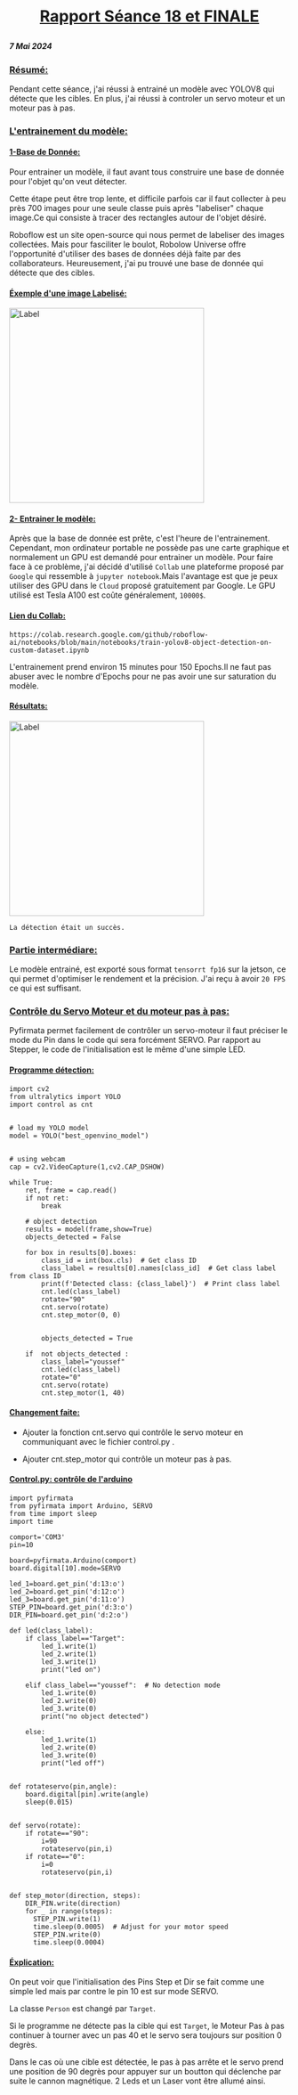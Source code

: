 # <p align="center"><ins> Rapport Séance 18 et FINALE
##### 7 Mai 2024

### <ins> Résumé:

Pendant cette séance, j'ai réussi à entrainé un modèle avec YOLOV8 qui détecte que les cibles.
En plus, j'ai réussi à controler un servo moteur et un moteur pas à pas.

### <ins>L'entrainement du modèle:

#### <ins> 1-Base de Donnée:

Pour entrainer un modèle, il faut avant tous construire une base de donnée pour l'objet qu'on veut détecter.

Cette étape peut être trop lente, et difficile parfois car il faut collecter à peu près 700 images pour une seule classe puis après "labeliser" chaque image.Ce qui consiste à tracer des rectangles autour de l'objet désiré.

Roboflow est un site open-source qui nous permet de labeliser des images collectées.
Mais pour fasciliter le boulot, Robolow Universe offre l'opportunité d'utiliser des bases de données déjà faite par des collaborateurs.
Heureusement, j'ai pu trouvé une base de donnée qui détecte que des cibles.
#### <ins> Éxemple d'une image Labelisé:

<img src="https://github.com/YoussefMiriXX/Militech-Project/blob/d1da8614aa5dbbff6a5da18aa22904fa01e4ef2a/Youssef%20Miri/Images/Exemble%20label.png" width="350" alt="Label">


#### <ins> 2- Entrainer le modèle:

Après que la base de donnée est prête, c'est l'heure de l'entrainement.
Cependant, mon ordinateur portable ne possède pas une carte graphique et normalement un GPU est demandé pour entrainer un modèle.
Pour faire face à ce problème, j'ai décidé d'utilisé `Collab` une plateforme proposé par `Google` qui ressemble à `jupyter notebook`.Mais l'avantage est que je peux utiliser des GPU dans le `Cloud` proposé gratuitement par Google. Le GPU utilisé est Tesla A100 est coûte généralement, `10000$`.

#### <ins>Lien du Collab:
`https://colab.research.google.com/github/roboflow-ai/notebooks/blob/main/notebooks/train-yolov8-object-detection-on-custom-dataset.ipynb`

L'entrainement prend environ 15 minutes pour 150 Epochs.Il ne faut pas abuser avec le nombre d'Epochs pour ne pas avoir une sur saturation du modèle. 


#### <ins> Résultats:
<img src="https://github.com/YoussefMiriXX/Militech-Project/blob/d1da8614aa5dbbff6a5da18aa22904fa01e4ef2a/Youssef%20Miri/Images/Target%20detec.png" width="350" alt="Label">

`La détection était un succès.`


### <ins> Partie intermédiare:

Le modèle entrainé, est exporté sous format `tensorrt fp16` sur la jetson, ce qui permet d'optimiser le rendement et la précision.
J'ai reçu à avoir `20 FPS` ce qui est suffisant. 

### <ins> Contrôle du Servo Moteur et du moteur pas à pas:

Pyfirmata permet facilement de contrôler un servo-moteur il faut préciser le mode du Pin dans le code qui sera forcément SERVO. Par rapport au Stepper, le code de l'initialisation est le même d'une simple LED.

#### <ins> Programme détection:
```
import cv2
from ultralytics import YOLO
import control as cnt


# load my YOLO model
model = YOLO("best_openvino_model")


# using webcam
cap = cv2.VideoCapture(1,cv2.CAP_DSHOW)

while True:
    ret, frame = cap.read()
    if not ret:
        break

    # object detection
    results = model(frame,show=True)
    objects_detected = False
   
    for box in results[0].boxes:
        class_id = int(box.cls)  # Get class ID
        class_label = results[0].names[class_id]  # Get class label from class ID
        print(f'Detected class: {class_label}')  # Print class label
        cnt.led(class_label)
        rotate="90"
        cnt.servo(rotate)
        cnt.step_motor(0, 0)
        

        objects_detected = True
    
    if  not objects_detected :
        class_label="youssef"
        cnt.led(class_label)
        rotate="0"
        cnt.servo(rotate)
        cnt.step_motor(1, 40)

```
#### <ins> Changement faite:

- Ajouter la fonction cnt.servo qui contrôle le servo moteur en communiquant avec le fichier control.py .

- Ajouter  cnt.step_motor qui contrôle un moteur pas à pas.


#### <ins> Control.py: contrôle de l'arduino

```
import pyfirmata
from pyfirmata import Arduino, SERVO
from time import sleep
import time

comport='COM3'
pin=10

board=pyfirmata.Arduino(comport)
board.digital[10].mode=SERVO

led_1=board.get_pin('d:13:o')
led_2=board.get_pin('d:12:o')
led_3=board.get_pin('d:11:o')
STEP_PIN=board.get_pin('d:3:o')
DIR_PIN=board.get_pin('d:2:o')

def led(class_label):
    if class_label=="Target": 
        led_1.write(1)
        led_2.write(1)
        led_3.write(1)
        print("led on")

    elif class_label=="youssef":  # No detection mode
        led_1.write(0)
        led_2.write(0)
        led_3.write(0)
        print("no object detected")
       
    else:
        led_1.write(1)
        led_2.write(0)
        led_3.write(0)
        print("led off")


def rotateservo(pin,angle):
    board.digital[pin].write(angle)
    sleep(0.015)


def servo(rotate):
    if rotate=="90":
        i=90
        rotateservo(pin,i)
    if rotate=="0":
        i=0
        rotateservo(pin,i)
        
   
def step_motor(direction, steps):
    DIR_PIN.write(direction)
    for _ in range(steps):
      STEP_PIN.write(1)
      time.sleep(0.0005)  # Adjust for your motor speed
      STEP_PIN.write(0)
      time.sleep(0.0004)  

```
#### <ins> Éxplication:
On peut voir que l'initialisation des Pins Step et Dir se fait comme une simple led mais par contre le pin 10 est sur mode SERVO.

La classe `Person` est changé par `Target`.

Si le programme ne détecte pas la cible qui est `Target`, le Moteur Pas à pas continuer à tourner avec un pas 40 et le servo sera toujours sur position 0 degrès.

Dans le cas où une cible est détectée, le pas à pas arrête et le servo prend une position de 90 degrès pour appuyer sur un boutton qui déclenche par suite le cannon magnétique.
2 Leds et un Laser vont être allumé ainsi.

